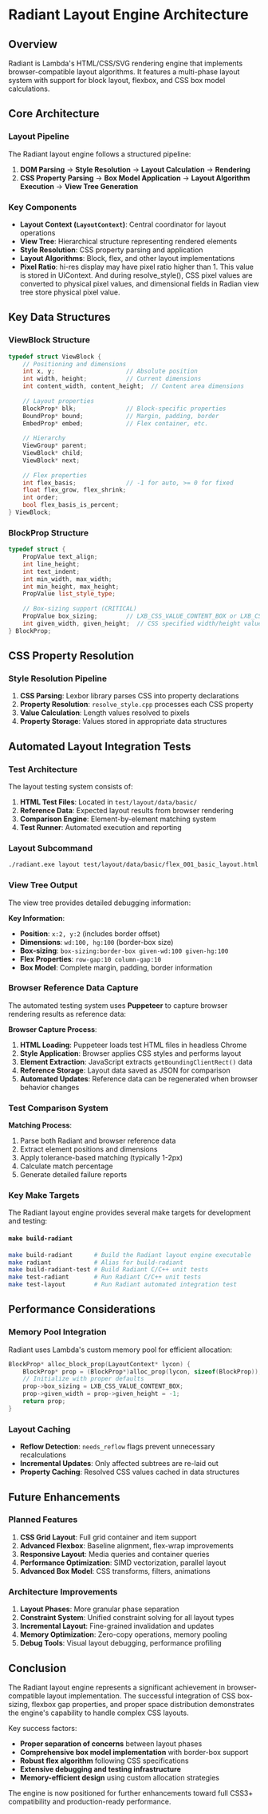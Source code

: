 # Radiant Layout Engine Architecture

## Overview

Radiant is Lambda's HTML/CSS/SVG rendering engine that implements browser-compatible layout algorithms. It features a multi-phase layout system with support for block layout, flexbox, and CSS box model calculations.

## Core Architecture

### Layout Pipeline

The Radiant layout engine follows a structured pipeline:

1. **DOM Parsing** → **Style Resolution** → **Layout Calculation** → **Rendering**
2. **CSS Property Parsing** → **Box Model Application** → **Layout Algorithm Execution** → **View Tree Generation**

### Key Components

- **Layout Context (`LayoutContext`)**: Central coordinator for layout operations
- **View Tree**: Hierarchical structure representing rendered elements
- **Style Resolution**: CSS property parsing and application
- **Layout Algorithms**: Block, flex, and other layout implementations
- **Pixel Ratio**: hi-res display may have pixel ratio higher than 1. This value is stored in UiContext. And during resolve_style(), CSS pixel values are converted to physical pixel values, and dimensional fields in Radian view tree store physical pixel value.

## Key Data Structures

### ViewBlock Structure

```cpp
typedef struct ViewBlock {
    // Positioning and dimensions
    int x, y;                    // Absolute position
    int width, height;           // Current dimensions
    int content_width, content_height;  // Content area dimensions
    
    // Layout properties
    BlockProp* blk;              // Block-specific properties
    BoundProp* bound;            // Margin, padding, border
    EmbedProp* embed;            // Flex container, etc.
    
    // Hierarchy
    ViewGroup* parent;
    ViewBlock* child;
    ViewBlock* next;
    
    // Flex properties
    int flex_basis;              // -1 for auto, >= 0 for fixed
    float flex_grow, flex_shrink;
    int order;
    bool flex_basis_is_percent;
} ViewBlock;
```

### BlockProp Structure

```cpp
typedef struct {
    PropValue text_align;
    int line_height;
    int text_indent;
    int min_width, max_width;
    int min_height, max_height;
    PropValue list_style_type;
    
    // Box-sizing support (CRITICAL)
    PropValue box_sizing;        // LXB_CSS_VALUE_CONTENT_BOX or LXB_CSS_VALUE_BORDER_BOX
    int given_width, given_height;  // CSS specified width/height values
} BlockProp;
```


## CSS Property Resolution

### Style Resolution Pipeline

1. **CSS Parsing**: Lexbor library parses CSS into property declarations
2. **Property Resolution**: `resolve_style.cpp` processes each CSS property
3. **Value Calculation**: Length values resolved to pixels
4. **Property Storage**: Values stored in appropriate data structures

## Automated Layout Integration Tests

### Test Architecture

The layout testing system consists of:

1. **HTML Test Files**: Located in `test/layout/data/basic/`
2. **Reference Data**: Expected layout results from browser rendering
3. **Comparison Engine**: Element-by-element matching system
4. **Test Runner**: Automated execution and reporting

### Layout Subcommand

```bash
./radiant.exe layout test/layout/data/basic/flex_001_basic_layout.html
```

### View Tree Output

The view tree provides detailed debugging information:

**Key Information**:
- **Position**: `x:2, y:2` (includes border offset)
- **Dimensions**: `wd:100, hg:100` (border-box size)
- **Box-sizing**: `box-sizing:border-box given-wd:100 given-hg:100`
- **Flex Properties**: `row-gap:10 column-gap:10`
- **Box Model**: Complete margin, padding, border information

### Browser Reference Data Capture

The automated testing system uses **Puppeteer** to capture browser rendering results as reference data:

**Browser Capture Process**:
1. **HTML Loading**: Puppeteer loads test HTML files in headless Chrome
2. **Style Application**: Browser applies CSS styles and performs layout
3. **Element Extraction**: JavaScript extracts `getBoundingClientRect()` data
4. **Reference Storage**: Layout data saved as JSON for comparison
5. **Automated Updates**: Reference data can be regenerated when browser behavior changes

### Test Comparison System

**Matching Process**:
1. Parse both Radiant and browser reference data
2. Extract element positions and dimensions
3. Apply tolerance-based matching (typically 1-2px)
4. Calculate match percentage
5. Generate detailed failure reports

### Key Make Targets

The Radiant layout engine provides several make targets for development and testing:

#### `make build-radiant`
```bash
make build-radiant      # Build the Radiant layout engine executable 
make radiant            # Alias for build-radiant
make build-radiant-test # Build Radiant C/C++ unit tests
make test-radiant       # Run Radiant C/C++ unit tests
make test-layout        # Run Radiant automated integration test
```

## Performance Considerations

### Memory Pool Integration

Radiant uses Lambda's custom memory pool for efficient allocation:

```cpp
BlockProp* alloc_block_prop(LayoutContext* lycon) {
    BlockProp* prop = (BlockProp*)alloc_prop(lycon, sizeof(BlockProp));
    // Initialize with proper defaults
    prop->box_sizing = LXB_CSS_VALUE_CONTENT_BOX;
    prop->given_width = prop->given_height = -1;
    return prop;
}
```

### Layout Caching

- **Reflow Detection**: `needs_reflow` flags prevent unnecessary recalculations
- **Incremental Updates**: Only affected subtrees are re-laid out
- **Property Caching**: Resolved CSS values cached in data structures

## Future Enhancements

### Planned Features

1. **CSS Grid Layout**: Full grid container and item support
2. **Advanced Flexbox**: Baseline alignment, flex-wrap improvements
3. **Responsive Layout**: Media queries and container queries
4. **Performance Optimization**: SIMD vectorization, parallel layout
5. **Advanced Box Model**: CSS transforms, filters, animations

### Architecture Improvements

1. **Layout Phases**: More granular phase separation
2. **Constraint System**: Unified constraint solving for all layout types
3. **Incremental Layout**: Fine-grained invalidation and updates
4. **Memory Optimization**: Zero-copy operations, memory pooling
5. **Debug Tools**: Visual layout debugging, performance profiling

## Conclusion

The Radiant layout engine represents a significant achievement in browser-compatible layout implementation. The successful integration of CSS box-sizing, flexbox gap properties, and proper space distribution demonstrates the engine's capability to handle complex CSS layouts.

Key success factors:
- **Proper separation of concerns** between layout phases
- **Comprehensive box model implementation** with border-box support
- **Robust flex algorithm** following CSS specifications
- **Extensive debugging and testing infrastructure**
- **Memory-efficient design** using custom allocation strategies

The engine is now positioned for further enhancements toward full CSS3+ compatibility and production-ready performance.
